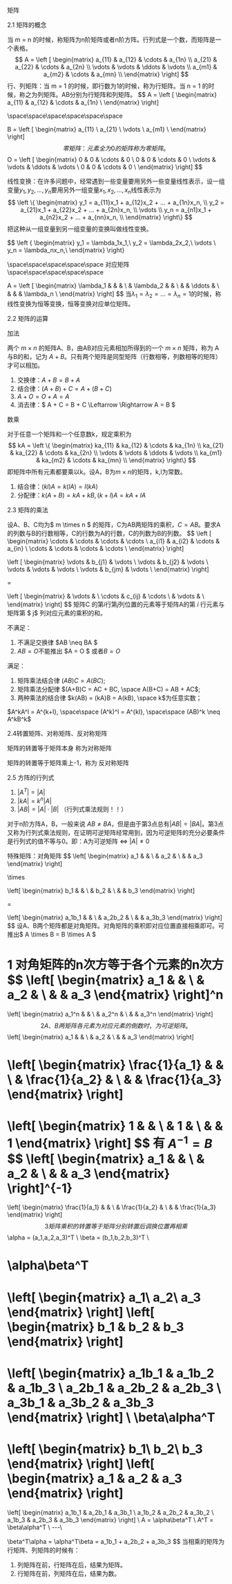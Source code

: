 矩阵

2.1 矩阵的概念

当 m = n 的时候，称矩阵为n阶矩阵或者n阶方阵。行列式是一个数，而矩阵是一个表格。
$$
A = 
\left [
\begin{matrix}
 a_{11}      & a_{12}      & \cdots & a_{1n}      \\
 a_{21}      & a_{22}      & \cdots & a_{2n}      \\
 \vdots & \vdots & \ddots & \vdots \\
 a_{m1}      & a_{m2}      & \cdots & a_{mn}      \\
\end{matrix}
\right]
$$
行、列矩阵：当 m = 1 的时候，即行数为1的时候，称为行矩阵。当 n = 1 的时候，称之为列矩阵。AB分别为行矩阵和列矩阵。
$$
A = 
\left [
\begin{matrix}
 a_{11}      & a_{12}      & \cdots & a_{1n}      \\
\end{matrix}
\right]

\space\space\space\space\space\space

B = 
\left [
\begin{matrix}
 a_{11} \\
 a_{21} \\
 \vdots \\
 a_{m1} \\
\end{matrix}
\right]
$$
零矩阵：元素全为0的矩阵称为零矩阵。
$$
O = 
\left [
\begin{matrix}
0      & 0      & \cdots & 0      \\
0     & 0      & \cdots & 0      \\
 \vdots & \vdots & \ddots & \vdots \\
0      & 0      & \cdots & 0      \\
\end{matrix}
\right]
$$


线性变换：在许多问题中，经常遇到一些变量要用另外一些变量线性表示，设一组变量$y_1,y_2,…,y_n$要用另外一组变量$x_1,x_2,…,x_n$线性表示为
$$
\left \{
\begin{matrix}
 y_1 = a_{11}x_1 + a_{12}x_2 + ... + a_{1n}x_n, \\
 y_2 = a_{21}x_1 + a_{22}x_2 + ... + a_{2n}x_n, \\
 \vdots \\
 y_n = a_{n1}x_1 + a_{n2}x_2 + ... + a_{nn}x_n, \\
\end{matrix}
\right\}
$$
把这种从一组变量到另一组变量的变换叫做线性变换。


$$
\left \{
\begin{matrix}
 y_1 = \lambda_1x_1,\\
 y_2 = \lambda_2x_2,\\
 \vdots \\
 y_n = \lambda_nx_n,\\
\end{matrix}
\right\}

\space\space\space\space\space
对应矩阵
\space\space\space\space\space

A = 
\left [
\begin{matrix}
 \lambda_1    &            &              &     \\
              & \lambda_2  &              &     \\
              &            & \ddots    &     \\
              &            &              & \lambda_n      \\
\end{matrix}
\right]
$$
当$\lambda_1 = \lambda_2 = … = \lambda_n = 1$的时候，称线性变换为恒等变换，恒等变换对应单位矩阵。



2.2 矩阵的运算

加法

两个 $m \times n$ 的矩阵A、B，由AB对应元素相加所得到的一个 $m \times n$ 矩阵，称为 A与B的和，记为 $A+B$。只有两个矩阵是同型矩阵（行数相等，列数相等的矩阵）才可以相加。

1. 交换律：$A+B = B + A$
2. 结合律：$(A + B) + C = A + (B + C)$
3. $A + O = O + A = A$
4. 消去律：$ A + C = B + C \Leftarrow \Rightarrow A = B   $ 



数乘

对于任意一个矩阵和一个任意数k，规定乘积为
$$
kA = 
\left \{
\begin{matrix}
 ka_{11}      & ka_{12}      & \cdots & ka_{1n}      \\
 ka_{21}      & ka_{22}      & \cdots & ka_{2n}      \\
 \vdots & \vdots & \ddots & \vdots \\
 ka_{m1}      & ka_{m2}      & \cdots & ka_{mn}      \\
\end{matrix}
\right\}
$$
即矩阵中所有元素都要乘以k。设A，B为$m \times n$的矩阵，k,l为常数。

1. 结合律：$(kl)A = k(lA) = l(kA)$
2. 分配律：$k(A+B) = kA + kB,   (k+l)A = kA + lA$



2.3 矩阵的乘法

设A、B、C均为$ m \times n $ 的矩阵，C为AB两矩阵的乘积，$C = AB$。要求A的列数与B的行数相等，C的行数为A的行数，C的列数为B的列数。
$$
\left [
\begin{matrix}
\cdots      & \cdots      & \cdots & \cdots      \\
a_{i1}     & a_{i2}      & \cdots & a_{in}      \\
\cdots      & \cdots      & \cdots & \cdots      \\
\end{matrix}
\right]

\left [
\begin{matrix}
\vdots      & b_{j1}      & \vdots     \\
\vdots      & b_{j2}      & \vdots     \\
\vdots      & \vdots      & \vdots     \\
\vdots      & b_{jm}      & \vdots     \\
\end{matrix}
\right]

=

\left [
\begin{matrix}
            & \vdots      &      \\
\cdots      & c_{ij}      & \cdots     \\
            & \vdots      &     \\
\end{matrix}
\right]
$$
矩阵C 的第$i$行第$j$列位置的元素等于矩阵A的第 $i$ 行元素与矩阵第 $ j$ 列对应元素的乘积的和。

不满足：

1. 不满足交换律 $AB \neq BA $
2. $AB = O$不能推出 $A = O $ 或者$B = O$

满足：

1. 矩阵乘法结合律 $(AB)C = A(BC)$;
2. 矩阵乘法分配律 $(A+B)C = AC + BC, \space A(B+C) = AB + AC$;
3. 两种乘法的结合律 $k(AB) = (kA)B = A(kB), \space k$为任意实数；

$A^kA^l = A^{k+l}, \space\space (A^k)^l = A^{kl}, \space\space (AB)^k \neq A^kB^k$





2.4转置矩阵、对称矩阵、反对称矩阵

矩阵的转置等于矩阵本身 称为对称矩阵

矩阵的转置等于矩阵乘上-1，称为 反对称矩阵





2.5 方阵的行列式

1. $|A^T| = |A|$
2. $|kA| = k^n|A|$
3. $|AB| = |A| \cdot |B|$  （行列式乘法规则！！）

对于n阶方阵A，B，一般来说 $AB \neq BA$，但是由于第3点总有$|AB|=|BA|$。第3点又称为行列式乘法规则，在证明可逆矩阵经常用到，因为可逆矩阵的充分必要条件是行列式的值不等与0。即：A为可逆矩阵 <=> $|A| \neq 0$









特殊矩阵：对角矩阵
$$
\left[
 \begin{matrix}
   a_1 &  &  \\
    & a_2 &  \\
    &  & a_3
  \end{matrix}
  \right]
  
 \times 
 
  \left[
 \begin{matrix}
   b_1 &  &  \\
    & b_2 &  \\
    &  & b_3
  \end{matrix}
  \right]
  
  =
  
   \left[
 \begin{matrix}
   a_1b_1 &  &  \\
    & a_2b_2 &  \\
    &  & a_3b_3
  \end{matrix}
  \right]
$$
设A、B两个矩阵都是对角矩阵。对角矩阵的乘积即对应位置直接相乘即可。可推出$ A \times B = B \times A $ 

1 对角矩阵的n次方等于各个元素的n次方
$$
\left[
 \begin{matrix}
   a_1 &  &  \\
    & a_2 &  \\
    &  & a_3
  \end{matrix}
  \right]^n
  =
  \left[
 \begin{matrix}
   a_1^n &  &  \\
    & a_2^n &  \\
    &  & a_3^n
  \end{matrix}
  \right]
$$
2 A、B两矩阵各元素为对应元素的倒数时，为可逆矩阵。
$$
\left[
 \begin{matrix}
   a_1 &  &  \\
    & a_2 &  \\
    &  & a_3
  \end{matrix}
  \right]
  
  \left[
 \begin{matrix}
   \frac{1}{a_1} &  &  \\
    & \frac{1}{a_2} &  \\
    &  & \frac{1}{a_3}
  \end{matrix}
  \right]
  =
  \left[
 \begin{matrix}
   1 &  &  \\
    & 1 &  \\
    &  & 1
  \end{matrix}
  \right]
$$
有 $A^{-1} = B$ 
$$
\left[
 \begin{matrix}
   a_1 &  &  \\
    & a_2 &  \\
    &  & a_3
  \end{matrix}
  \right]^{-1}
  =
  \left[
 \begin{matrix}
   \frac{1}{a_1} &  &  \\
    & \frac{1}{a_2} &  \\
    &  & \frac{1}{a_3}
  \end{matrix}
  \right]
$$
3 矩阵乘积的转置 等于 矩阵分别转置后调换位置再相乘
$$
\alpha = (a_1,a_2,a_3)^T \\
\beta = (b_1,b_2,b_3)^T \\

\alpha\beta^T 
= 
\left[
 \begin{matrix}
   a_1\\
   a_2\\
   a_3
  \end{matrix}
  \right]
  \left[
 \begin{matrix}
   b_1 & b_2 & b_3
  \end{matrix}
  \right] 
  =
  \left[
 \begin{matrix}
   a_1b_1 & a_1b_2 & a_1b_3 \\
   a_2b_1 & a_2b_2 & a_2b_3 \\
   a_3b_1 & a_3b_2 & a_3b_3
  \end{matrix}
  \right]
  \\
  \beta\alpha^T 
= 
\left[
 \begin{matrix}
   b_1\\
   b_2\\
   b_3
  \end{matrix}
  \right]
  \left[
 \begin{matrix}
   a_1 & a_2 & a_3
  \end{matrix}
  \right] 
  =
  \left[
 \begin{matrix}
   a_1b_1 & a_2b_1 & a_3b_1 \\
   a_1b_2 & a_2b_2 & a_3b_2 \\
   a_1b_3 & a_2b_3 & a_3b_3
  \end{matrix}
  \right]
  \\
  A = \alpha\beta^T \\
  A^T = \beta\alpha^T \\
  ---\\
  
  \beta^T\alpha = \alpha^T\beta = a_1b_1 + a_2b_2 + a_3b_3
$$
当相乘的矩阵为行矩阵、列矩阵的时候有：

1. 列矩阵在前，行矩阵在后，结果为矩阵。
2. 行矩阵在前，列矩阵在后，结果为数。
